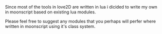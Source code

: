 
Since most of the tools in love2D are written in lua i dicided to write my own in moonscript based on existing lua modules.

Please feel free to suggest any modules that you perhaps will perfer where written in moonscript using it's class system.